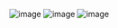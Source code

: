 ![image](https://github.com/user-attachments/assets/51d41740-eefe-4d32-992d-62aca52d9a7c)
![image](https://github.com/user-attachments/assets/ee7c3d62-2c23-44f7-8f95-a345737ccf3b)
![image](https://github.com/user-attachments/assets/a6f5fc67-cb16-46ab-8f0b-7199891109a3)



